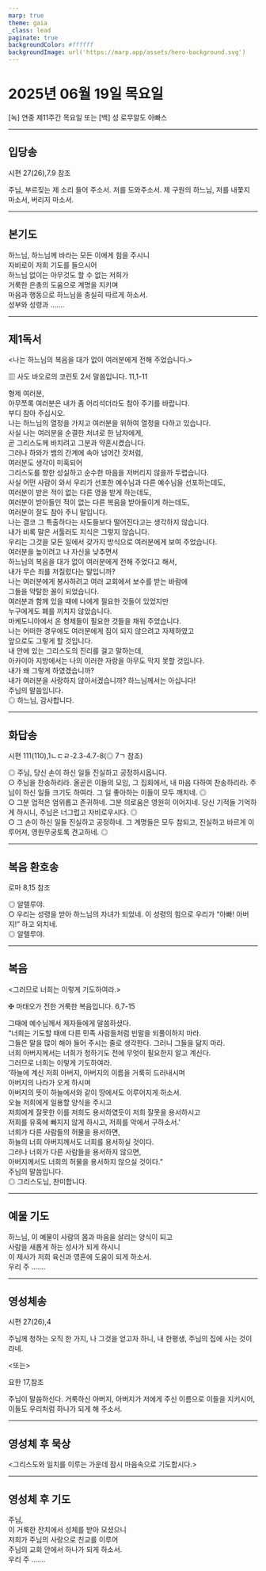 ```yaml
---
marp: true
theme: gaia
_class: lead
paginate: true
backgroundColor: #ffffff
backgroundImage: url('https://marp.app/assets/hero-background.svg')
---
```


# 2025년 06월 19일 목요일

[녹] 연중 제11주간 목요일 또는 [백] 성 로무알도 아빠스  




---

## 입당송

시편 27(26),7.9 참조

주님, 부르짖는 제 소리 들어 주소서. 저를 도와주소서. 제 구원의 하느님, 저를 내쫓지 마소서, 버리지 마소서.  
  


---

## 본기도

하느님, 하느님께 바라는 모든 이에게 힘을 주시니  
자비로이 저희 기도를 들으시어  
하느님 없이는 아무것도 할 수 없는 저희가  
거룩한 은총의 도움으로 계명을 지키며  
마음과 행동으로 하느님을 충실히 따르게 하소서.  
성부와 성령과 …….  
  


---

## 제1독서

<나는 하느님의 복음을 대가 없이 여러분에게 전해 주었습니다.>

▥ 사도 바오로의 코린토 2서 말씀입니다. 11,1-11

형제 여러분,  
아무쪼록 여러분은 내가 좀 어리석더라도 참아 주기를 바랍니다.  
부디 참아 주십시오.  
나는 하느님의 열정을 가지고 여러분을 위하여 열정을 다하고 있습니다.  
사실 나는 여러분을 순결한 처녀로 한 남자에게,  
곧 그리스도께 바치려고 그분과 약혼시켰습니다.  
그러나 하와가 뱀의 간계에 속아 넘어간 것처럼,  
여러분도 생각이 미혹되어  
그리스도를 향한 성실하고 순수한 마음을 저버리지 않을까 두렵습니다.  
사실 어떤 사람이 와서 우리가 선포한 예수님과 다른 예수님을 선포하는데도,  
여러분이 받은 적이 없는 다른 영을 받게 하는데도,  
여러분이 받아들인 적이 없는 다른 복음을 받아들이게 하는데도,  
여러분이 잘도 참아 주니 말입니다.  
나는 결코 그 특출하다는 사도들보다 떨어진다고는 생각하지 않습니다.  
내가 비록 말은 서툴러도 지식은 그렇지 않습니다.  
우리는 그것을 모든 일에서 갖가지 방식으로 여러분에게 보여 주었습니다.  
여러분을 높이려고 나 자신을 낮추면서  
하느님의 복음을 대가 없이 여러분에게 전해 주었다고 해서,  
내가 무슨 죄를 저질렀다는 말입니까?  
나는 여러분에게 봉사하려고 여러 교회에서 보수를 받는 바람에  
그들을 약탈한 꼴이 되었습니다.  
여러분과 함께 있을 때에 나에게 필요한 것들이 있었지만  
누구에게도 폐를 끼치지 않았습니다.  
마케도니아에서 온 형제들이 필요한 것들을 채워 주었습니다.  
나는 어떠한 경우에도 여러분에게 짐이 되지 않으려고 자제하였고  
앞으로도 그렇게 할 것입니다.  
내 안에 있는 그리스도의 진리를 걸고 말하는데,  
아카이아 지방에서는 나의 이러한 자랑을 아무도 막지 못할 것입니다.  
내가 왜 그렇게 하였겠습니까?  
내가 여러분을 사랑하지 않아서겠습니까? 하느님께서는 아십니다!  
주님의 말씀입니다.  
◎ 하느님, 감사합니다.  
  


---

## 화답송

시편 111(110),1ㄴㄷㄹ-2.3-4.7-8(◎ 7ㄱ 참조)

◎ 주님, 당신 손이 하신 일들 진실하고 공정하시옵니다.  
○ 주님을 찬송하리라. 올곧은 이들의 모임, 그 집회에서, 내 마음 다하여 찬송하리라. 주님이 하신 일들 크기도 하여라. 그 일 좋아하는 이들이 모두 깨치네. ◎  
○ 그분 업적은 엄위롭고 존귀하네. 그분 의로움은 영원히 이어지네. 당신 기적들 기억하게 하시니, 주님은 너그럽고 자비로우시다. ◎  
○ 그 손이 하신 일들 진실하고 공정하네. 그 계명들은 모두 참되고, 진실하고 바르게 이루어져, 영원무궁토록 견고하네. ◎  
  


---

## 복음 환호송

로마 8,15 참조

◎ 알렐루야.  
○ 우리는 성령을 받아 하느님의 자녀가 되었네. 이 성령의 힘으로 우리가 “아빠! 아버지!” 하고 외치네.  
◎ 알렐루야.  
  


---

## 복음

<그러므로 너희는 이렇게 기도하여라.>

✠ 마태오가 전한 거룩한 복음입니다. 6,7-15

그때에 예수님께서 제자들에게 말씀하셨다.  
“너희는 기도할 때에 다른 민족 사람들처럼 빈말을 되풀이하지 마라.  
그들은 말을 많이 해야 들어 주시는 줄로 생각한다. 그러니 그들을 닮지 마라.  
너희 아버지께서는 너희가 청하기도 전에 무엇이 필요한지 알고 계신다.  
그러므로 너희는 이렇게 기도하여라.  
‘하늘에 계신 저희 아버지, 아버지의 이름을 거룩히 드러내시며  
아버지의 나라가 오게 하시며  
아버지의 뜻이 하늘에서와 같이 땅에서도 이루어지게 하소서.  
오늘 저희에게 일용할 양식을 주시고  
저희에게 잘못한 이를 저희도 용서하였듯이 저희 잘못을 용서하시고  
저희를 유혹에 빠지지 않게 하시고, 저희를 악에서 구하소서.’  
너희가 다른 사람들의 허물을 용서하면,  
하늘의 너희 아버지께서도 너희를 용서하실 것이다.  
그러나 너희가 다른 사람들을 용서하지 않으면,  
아버지께서도 너희의 허물을 용서하지 않으실 것이다.”  
주님의 말씀입니다.  
◎ 그리스도님, 찬미합니다.  
  


---

## 예물 기도

하느님, 이 예물이 사람의 몸과 마음을 살리는 양식이 되고  
사람을 새롭게 하는 성사가 되게 하시니  
이 제사가 저희 육신과 영혼에 도움이 되게 하소서.  
우리 주 …….  
  


---

## 영성체송

시편 27(26),4

주님께 청하는 오직 한 가지, 나 그것을 얻고자 하니, 내 한평생, 주님의 집에 사는 것이라네.  
  
<또는>  
  
요한 17,참조  
  
주님이 말씀하신다. 거룩하신 아버지, 아버지가 저에게 주신 이름으로 이들을 지키시어, 이들도 우리처럼 하나가 되게 해 주소서.  


---

## 영성체 후 묵상

<그리스도와 일치를 이루는 가운데 잠시 마음속으로 기도합시다.>  


---

## 영성체 후 기도

주님,  
이 거룩한 잔치에서 성체를 받아 모셨으니  
저희가 주님의 사랑으로 친교를 이루어  
주님의 교회 안에서 하나가 되게 하소서.  
우리 주 …….